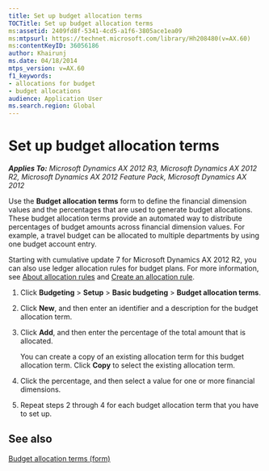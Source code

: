 ```yaml
---
title: Set up budget allocation terms
TOCTitle: Set up budget allocation terms
ms:assetid: 2409fd8f-5341-4cd5-a1f6-3805ace1ea09
ms:mtpsurl: https://technet.microsoft.com/library/Hh208480(v=AX.60)
ms:contentKeyID: 36056186
author: Khairunj
ms.date: 04/18/2014
mtps_version: v=AX.60
f1_keywords:
- allocations for budget
- budget allocations
audience: Application User
ms.search.region: Global
---
```


# Set up budget allocation terms 


_**Applies To:** Microsoft Dynamics AX 2012 R3, Microsoft Dynamics AX 2012 R2, Microsoft Dynamics AX 2012 Feature Pack, Microsoft Dynamics AX 2012_

Use the **Budget allocation terms** form to define the financial dimension values and the percentages that are used to generate budget allocations. These budget allocation terms provide an automated way to distribute percentages of budget amounts across financial dimension values. For example, a travel budget can be allocated to multiple departments by using one budget account entry.

Starting with cumulative update 7 for Microsoft Dynamics AX 2012 R2, you can also use ledger allocation rules for budget plans. For more information, see [About allocation rules](about-allocation-rules.md) and [Create an allocation rule](create-an-allocation-rule.md).

1.  Click **Budgeting** \> **Setup** \> **Basic budgeting** \> **Budget allocation terms**.

2.  Click **New**, and then enter an identifier and a description for the budget allocation term.

3.  Click **Add**, and then enter the percentage of the total amount that is allocated.
    
    You can create a copy of an existing allocation term for this budget allocation term. Click **Copy** to select the existing allocation term.

4.  Click the percentage, and then select a value for one or more financial dimensions.

5.  Repeat steps 2 through 4 for each budget allocation term that you have to set up.

## See also

[Budget allocation terms (form)](https://technet.microsoft.com/library/hh209569\(v=ax.60\))

  


